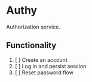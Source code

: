 # Authy

Authorization service.

## Functionality

1. [ ] Create an account
2. [ ] Log in and persist session
3. [ ] Reset password flow
